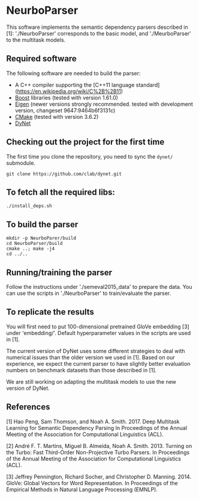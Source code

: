 NeurboParser
=================

This software implements the semantic dependency parsers described in [1]: './NeurboParser' corresponds to the basic model, and './MeurboParser' to the multitask models.

## Required software

The following software are needed to build the parser:

 * A C++ compiler supporting the [C++11 language standard] (https://en.wikipedia.org/wiki/C%2B%2B11)
 * [Boost](http://www.boost.org/) libraries (tested with version 1.61.0)
 * [Eigen](http://eigen.tuxfamily.org) (newer versions strongly recommended. tested with development version, changeset 9647:9464b6f3131c)
 * [CMake](http://www.cmake.org/) (tested with version 3.6.2)
 * [DyNet](https://github.com/clab/dynet)

## Checking out the project for the first time

The first time you clone the repository, you need to sync the `dynet/` submodule.

    git clone https://github.com/clab/dynet.git

## To fetch all the required libs:
	
	./install_deps.sh

## To build the parser
	
	mkdir -p NeurboParer/build
	cd NeurboParser/build
	cmake ..; make -j4
	cd ../..

## Running/training the parser

Follow the instructions under './semeval2015_data' to prepare the data. You can use the scripts in './NeurboParser' to train/evaluate the parser.
	
## To replicate the results

You will first need to put 100-dimensional pretrained GloVe embedding [3] under 'embedding/'. Default hyperparameter values in the scripts are used in [1].
	
The current version of DyNet uses some different strategies to deal with numerical issues than the older version we used in [1]. Based on our experience, we expect the current parser to have slightly better evaluation numbers on benchmark datasets than those described in [1].

We are still working on adapting the multitask models to use the new version of DyNet.
	
## References
	
[1] Hao Peng, Sam Thomson, and Noah A. Smith. 2017. 
Deep Multitask Learning for Semantic Dependency Parsing
In Proceedings of the Annual Meeting of the Association for Computational Linguistics (ACL).
	
[2] André F. T. Martins, Miguel B. Almeida, Noah A. Smith. 2013. 
Turning on the Turbo: Fast Third-Order Non-Projective Turbo Parsers. 
In Proceedings of the Annual Meeting of the Association for Computational Linguistics (ACL).
	
[3] Jeffrey Pennington, Richard Socher, and Christopher D. Manning. 2014. 
GloVe: Global Vectors for Word Representation. 
In Proceedings of the Empirical Methods in Natural Language Processing (EMNLP).

